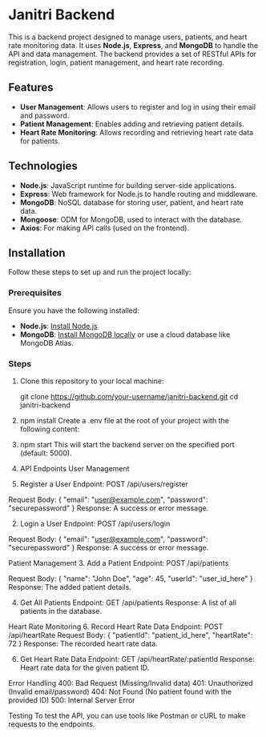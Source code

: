 # Janitri Backend

This is a backend project designed to manage users, patients, and heart rate monitoring data. It uses **Node.js**, **Express**, and **MongoDB** to handle the API and data management. The backend provides a set of RESTful APIs for registration, login, patient management, and heart rate recording.

## Features

- **User Management**: Allows users to register and log in using their email and password.
- **Patient Management**: Enables adding and retrieving patient details.
- **Heart Rate Monitoring**: Allows recording and retrieving heart rate data for patients.

## Technologies

- **Node.js**: JavaScript runtime for building server-side applications.
- **Express**: Web framework for Node.js to handle routing and middleware.
- **MongoDB**: NoSQL database for storing user, patient, and heart rate data.
- **Mongoose**: ODM for MongoDB, used to interact with the database.
- **Axios**: For making API calls (used on the frontend).

## Installation

Follow these steps to set up and run the project locally:

### Prerequisites

Ensure you have the following installed:

- **Node.js**: [Install Node.js](https://nodejs.org/)
- **MongoDB**: [Install MongoDB locally](https://www.mongodb.com/try/download/community) or use a cloud database like MongoDB Atlas.

### Steps

1. Clone this repository to your local machine:

   git clone https://github.com/your-username/janitri-backend.git
   cd janitri-backend

2. npm install
Create a .env file at the root of your project with the following content:

3. npm start
 This will start the backend server on the specified port (default: 5000).

4. API Endpoints
   User Management
1. Register a User
Endpoint: POST /api/users/register

Request Body:
{
  "email": "user@example.com",
  "password": "securepassword"
}
Response: A success or error message.

2. Login a User
Endpoint: POST /api/users/login

Request Body:
{
  "email": "user@example.com",
  "password": "securepassword"
}
Response: A success or error message.

 Patient Management
3. Add a Patient
Endpoint: POST /api/patients

Request Body:
{
  "name": "John Doe",
  "age": 45,
  "userId": "user_id_here"
}
Response: The added patient details.

4. Get All Patients
Endpoint: GET /api/patients
Response: A list of all patients in the database.

Heart Rate Monitoring
6. Record Heart Rate Data
Endpoint: POST /api/heartRate
Request Body:
{
  "patientId": "patient_id_here",
  "heartRate": 72
}
Response: The recorded heart rate data.

6. Get Heart Rate Data
Endpoint: GET /api/heartRate/:patientId
Response: Heart rate data for the given patient ID.

Error Handling
400: Bad Request (Missing/Invalid data)
401: Unauthorized (Invalid email/password)
404: Not Found (No patient found with the provided ID)
500: Internal Server Error
   
Testing
To test the API, you can use tools like Postman or cURL to make requests to the endpoints.

